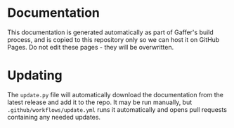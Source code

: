 # Documentation

This documentation is generated automatically as part of Gaffer's build process, and is copied to this repository only so we can host it on GitHub Pages. Do not edit these pages - they will be overwritten.

# Updating

The `update.py` file will automatically download the documentation from the latest release and add it to the repo. It may be run manually, but `.github/workflows/update.yml` runs it automatically and opens pull requests containing any needed updates.